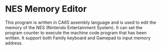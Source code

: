 # NES Memory Editor
This program is written in CA65 assembly language and is used to edit the memory of the NES (Nintendo Entertainment System). 
It can set the program counter to execute the machine code program that has been written.
It support both Family keyboard and Gamepad to input memory address.
